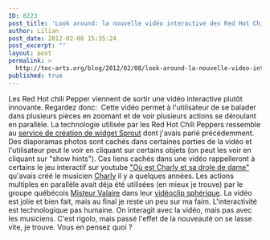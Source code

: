 ```yaml
---
ID: 8223
post_title: 'Look around: la nouvelle vidéo interactive des Red Hot Chili Pepper'
author: Lilian
post_date: 2012-02-08 15:35:24
post_excerpt: ""
layout: post
permalink: >
  http://toc-arts.org/blog/2012/02/08/look-around-la-nouvelle-video-interactive-des-red-hot-chili-pepper/
published: true
---
```

Les Red Hot chili Pepper viennent de sortir une vidéo interactive plutôt innovante. Regardez donc: <img style="visibility: hidden; width: 0px; height: 0px;" src="http://c.gigcount.com/wildfire/IMP/CXNID=2000002.0NXC/bT*xJmx*PTEzMjg3MDkyNDQ3ODgmcHQ9MTMyODcwOTI4OTc3MCZwPTEwNTM3NDImZD1yaGNwd2lkZ2V*Jmc9MiZvPWQzYTM1NGY3/OWM*NjQ5Njk4OTkyZDZlMDY2NjhhOGEwJm9mPTA=.gif" alt="" width="0" height="0" border="0" /> Cette vidéo permet à l'utilisateur de se balader dans plusieurs pièces en zoomant et de voir plusieurs actions se déroulant en parallèle. La technologie utilisée par les Red Hot Chili Peppers ressemble au [service de création de widget Sprout][1] dont j'avais parlé précédemment. Des diaporamas photos sont cachés dans certaines parties de la vidéo et l'utilisateur peut le voir en cliquant sur certains objets (on peut les voir en cliquant sur "show hints"). Ces liens cachés dans une vidéo rappelleront à certains le jeu interactif sur youtube ["Où est Charly et sa drole de dame"][2] qu'avais créé le musicien [Charly][3] il y a quelques années. Les actions multiples en parallèle avait déja été utilisées (en mieux je trouve) par le groupe québécois <a title="Site officiel de Misteur Valaire" href="http://www.mv.mu/" target="_blank">Misteur Valaire</a> dans leur <a title="Vidéoclip sphérique de Misteur Valaire" href="http://www.bandeapart.fm/videoclips/Entree.aspx?id=80679" target="_blank">vidéoclip sphérique</a>. La vidéo est jolie et bien fait, mais au final je reste un peu sur ma faim. L'interactivité est technologique pas humaine. On interagit avec la vidéo, mais pas avec les musiciens. C'est rigolo, mais passé l'effet de la nouveauté on se lasse vite, je trouve. Vous en pensez quoi ?

 [1]: http://toc-arts.org/blog/2008/06/06/creer-un-widget-avec-sprout-le-widget-des-bijoux-de-famille/
 [2]: https://www.youtube.com/watch?v=couyAM82nLY
 [3]: http://www.charlyetsadrolededame.com